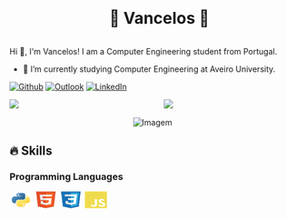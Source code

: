 <!--título-->
<div id="user-content-toc">
  <ul align="center">
    <summary><h1 style="display: inline-block">👾 Vancelos 👾</h1></summary>
</div>

<!-- Presentation -->
<p>
  Hi 👋, I'm Vancelos! I am a Computer Engineering student from Portugal.

  - 🌱 I’m currently studying Computer Engineering at Aveiro University.
</p>

<!-- Links -->
[![Github](https://img.shields.io/badge/GitHub-100000?style=for-the-badge&logo=github&logoColor=white)](https://github.com/Vancelos)
[![Outlook](https://img.shields.io/badge/Microsoft_Outlook-0078D4?style=for-the-badge&logo=microsoft-outlook&logoColor=white)](mailto:vasconcelos-13@ua.pt)
[![LinkedIn](https://img.shields.io/badge/LinkedIn-0077B5?style=for-the-badge&logo=linkedin&logoColor=white)](https://www.linkedin.com/in/vancelos/)

<!-- GithubStats -->

<div style="display: flex; flex-direction: row;">
 <img style="height: auto; width: 54%;" src="https://github-readme-stats.vercel.app/api?username=Vancelos&show_icons=true&theme=dark" />
 <img style="height: auto; width: 41%;" src="https://github-readme-stats.vercel.app/api/top-langs/?username=Vancelos&theme=dark" />
</div>

<!-- GIF -->
<p align="center">
  <img align="center" style="width: 700px" src="https://media0.giphy.com/media/11KzOet1ElBDz2/giphy.gif?cid=ecf05e47xvqerhsmyhc0q62uwzqjf7enjebxtdioxq9g2ks0&ep=v1_gifs_related&rid=giphy.gif&ct=g" alt="Imagem">
</p>

## 🔥 Skills
<!-- Skills: Programming Languages -->
  <div style="flex-basis: 48%;">
    <h3>Programming Languages</h3>
    <img align="center" alt="Python" height="30" width="40" src="https://raw.githubusercontent.com/devicons/devicon/master/icons/python/python-original.svg">
    <img align="center" alt="HTML" height="30" width="40" src="https://raw.githubusercontent.com/devicons/devicon/master/icons/html5/html5-original.svg">
    <img align="center" alt="CSS" height="30" width="40" src="https://raw.githubusercontent.com/devicons/devicon/master/icons/css3/css3-original.svg">
    <img align="center" alt="Js" height="30" width="40" src="https://raw.githubusercontent.com/devicons/devicon/master/icons/javascript/javascript-plain.svg">
  </div>
